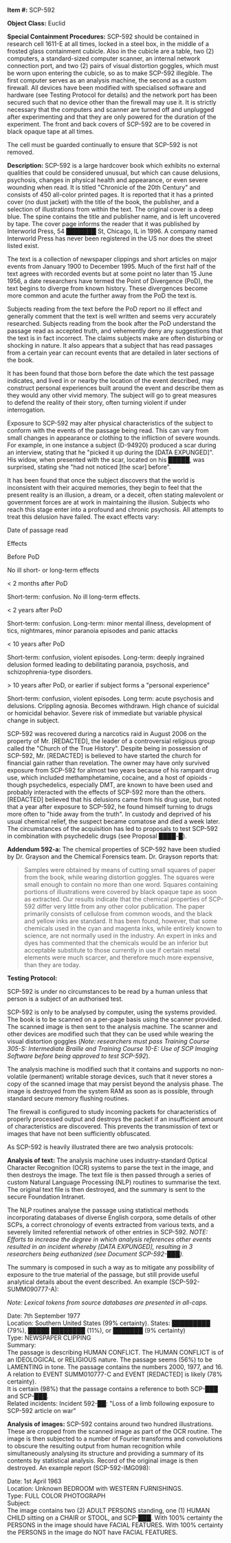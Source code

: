 **Item #:** SCP-592

**Object Class:** Euclid

**Special Containment Procedures:** SCP-592 should be contained in research cell 1611-E at all times, locked in a steel box, in the middle of a frosted glass containment cubicle. Also in the cubicle are a table, two (2) computers, a standard-sized computer scanner, an internal network connection port, and two (2) pairs of visual distortion goggles, which must be worn upon entering the cubicle, so as to make SCP-592 illegible. The first computer serves as an analysis machine, the second as a custom firewall. All devices have been modified with specialised software and hardware (see Testing Protocol for details) and the network port has been secured such that no device other than the firewall may use it. It is strictly necessary that the computers and scanner are turned off and unplugged after experimenting and that they are only powered for the duration of the experiment. The front and back covers of SCP-592 are to be covered in black opaque tape at all times.

The cell must be guarded continually to ensure that SCP-592 is not removed.

**Description:** SCP-592 is a large hardcover book which exhibits no external qualities that could be considered unusual, but which can cause delusions, psychosis, changes in physical health and appearance, or even severe wounding when read. It is titled "Chronicle of the 20th Century" and consists of 450 all-color printed pages. It is reported that it has a printed cover (no dust jacket) with the title of the book, the publisher, and a selection of illustrations from within the text. The original cover is a deep blue. The spine contains the title and publisher name, and is left uncovered by tape. The cover page informs the reader that it was published by Interworld Press, 54 ███████ St, Chicago, IL in 1996. A company named Interworld Press has never been registered in the US nor does the street listed exist.

The text is a collection of newspaper clippings and short articles on major events from January 1900 to December 1995. Much of the first half of the text agrees with recorded events but at some point no later than 15 June 1956, a date researchers have termed the Point of Divergence (PoD), the text begins to diverge from known history. These divergences become more common and acute the further away from the PoD the text is.

Subjects reading from the text before the PoD report no ill effect and generally comment that the text is well written and seems very accurately researched. Subjects reading from the book after the PoD understand the passage read as accepted truth, and vehemently deny any suggestions that the text is in fact incorrect. The claims subjects make are often disturbing or shocking in nature. It also appears that a subject that has read passages from a certain year can recount events that are detailed in later sections of the book.

It has been found that those born before the date which the test passage indicates, and lived in or nearby the location of the event described, may construct personal experiences built around the event and describe them as they would any other vivid memory. The subject will go to great measures to defend the reality of their story, often turning violent if under interrogation.

Exposure to SCP-592 may alter physical characteristics of the subject to conform with the events of the passage being read. This can vary from small changes in appearance or clothing to the infliction of severe wounds. For example, in one instance a subject (D-94920) produced a scar during an interview, stating that he "picked it up during the \[DATA EXPUNGED\]". His widow, when presented with the scar, located on his █████, was surprised, stating she "had not noticed \[the scar\] before".

It has been found that once the subject discovers that the world is inconsistent with their acquired memories, they begin to feel that the present reality is an illusion, a dream, or a deceit, often stating malevolent or government forces are at work in maintaining the illusion. Subjects who reach this stage enter into a profound and chronic psychosis. All attempts to treat this delusion have failed. The exact effects vary:

Date of passage read

Effects

Before PoD

No ill short- or long-term effects

< 2 months after PoD

Short-term: confusion. No ill long-term effects.

< 2 years after PoD

Short-term: confusion. Long-term: minor mental illness, development of tics, nightmares, minor paranoia episodes and panic attacks

< 10 years after PoD

Short-term: confusion, violent episodes. Long-term: deeply ingrained delusion formed leading to debilitating paranoia, psychosis, and schizophrenia-type disorders.

\> 10 years after PoD, or earlier if subject forms a "personal experience"

Short-term: confusion, violent episodes. Long term: acute psychosis and delusions. Crippling agnosia. Becomes withdrawn. High chance of suicidal or homicidal behavior. Severe risk of immediate but variable physical change in subject.

SCP-592 was recovered during a narcotics raid in August 2006 on the property of Mr. \[REDACTED\], the leader of a controversial religious group called the "Church of the True History". Despite being in possession of SCP-592, Mr. \[REDACTED\] is believed to have started the church for financial gain rather than revelation. The owner may have only survived exposure from SCP-592 for almost two years because of his rampant drug use, which included methamphetamine, cocaine, and a host of opioids - though psychedelics, especially DMT, are known to have been used and probably interacted with the effects of SCP-592 more than the others. \[REDACTED\] believed that his delusions came from his drug use, but noted that a year after exposure to SCP-592, he found himself turning to drugs more often to "hide away from the truth". In custody and deprived of his usual chemical relief, the suspect became comatose and died a week later. The circumstances of the acquisition has led to proposals to test SCP-592 in combination with psychedelic drugs (see Proposal ████-█).

**Addendum 592-a:** The chemical properties of SCP-592 have been studied by Dr. Grayson and the Chemical Forensics team. Dr. Grayson reports that:

> Samples were obtained by means of cutting small squares of paper from the book, while wearing distortion goggles. The squares were small enough to contain no more than one word. Squares containing portions of illustrations were covered by black opaque tape as soon as extracted. Our results indicate that the chemical properties of SCP-592 differ very little from any other color publication. The paper primarily consists of cellulose from common woods, and the black and yellow inks are standard. It has been found, however, that some chemicals used in the cyan and magenta inks, while entirely known to science, are not normally used in the industry. An expert in inks and dyes has commented that the chemicals would be an inferior but acceptable substitute to those currently in use if certain metal elements were much scarcer, and therefore much more expensive, than they are today.

**Testing Protocol:**

SCP-592 is under no circumstances to be read by a human unless that person is a subject of an authorised test.

SCP-592 is only to be analysed by computer, using the systems provided. The book is to be scanned on a per-page basis using the scanner provided. The scanned image is then sent to the analysis machine. The scanner and other devices are modified such that they can be used while wearing the visual distortion goggles (_Note: researchers must pass Training Course 305-S: Intermediate Braille and Training Course 10-E: Use of SCP Imaging Software before being approved to test SCP-592_).

The analysis machine is modified such that it contains and supports no non-volatile (permanent) writable storage devices, such that it never stores a copy of the scanned image that may persist beyond the analysis phase. The image is destroyed from the system RAM as soon as is possible, through standard secure memory flushing routines.

The firewall is configured to study incoming packets for characteristics of properly processed output and destroys the packet if an insufficient amount of characteristics are discovered. This prevents the transmission of text or images that have not been sufficiently obfuscated.

As SCP-592 is heavily illustrated there are two analysis protocols:

**Analysis of text:** The analysis machine uses industry-standard Optical Character Recognition (OCR) systems to parse the text in the image, and then destroys the image. The text file is then passed through a series of custom Natural Language Processing (NLP) routines to summarise the text. The original text file is then destroyed, and the summary is sent to the secure Foundation Intranet.

The NLP routines analyse the passage using statistical methods incorporating databases of diverse English corpora, some details of other SCPs, a correct chronology of events extracted from various texts, and a severely limited referential network of other entries in SCP-592. _NOTE: Efforts to increase the degree in which analysis references other events resulted in an incident whereby \[DATA EXPUNGED\], resulting in 3 researchers being euthanized (see Document SCP-592-███)._

The summary is composed in such a way as to mitigate any possibility of exposure to the true material of the passage, but still provide useful analytical details about the event described. An example (SCP-592-SUMM090777-A):

_Note: Lexical tokens from source databases are presented in all-caps._

Date: 7th September 1977  
Location: Southern United States (99% certainty). States: █████████ (79%), █████ ████████ (11%), or ███████ (9% certainty)  
Type: NEWSPAPER CLIPPING  
Summary:  
The passage is describing HUMAN CONFLICT. The HUMAN CONFLICT is of an IDEOLOGICAL or RELIGIOUS nature. The passage seems (56%) to be LAMENTING in tone. The passage contains the numbers 2000, 1977, and 16. A relation to EVENT SUMM010777-C and EVENT \[REDACTED\] is likely (78% certainty).  
It is certain (98%) that the passage contains a reference to both SCP-███ and SCP-███.  
Related incidents: Incident 592-██: "Loss of a limb following exposure to SCP-592 article on war"

**Analysis of images:** SCP-592 contains around two hundred illustrations. These are cropped from the scanned image as part of the OCR routine. The image is then subjected to a number of Fourier transforms and convolutions to obscure the resulting output from human recognition while simultaneously analysing its structure and providing a summary of its contents by statistical analysis. Record of the original image is then destroyed. An example report (SCP-592-IMG098):

Date: 1st April 1963  
Location: Unknown BEDROOM with WESTERN FURNISHINGS.  
Type: FULL COLOR PHOTOGRAPH  
Subject:  
The image contains two (2) ADULT PERSONS standing, one (1) HUMAN CHILD sitting on a CHAIR or STOOL, and SCP-███. With 100% certainty the PERSONS in the image should have FACIAL FEATURES. With 100% certainty the PERSONS in the image do NOT have FACIAL FEATURES.